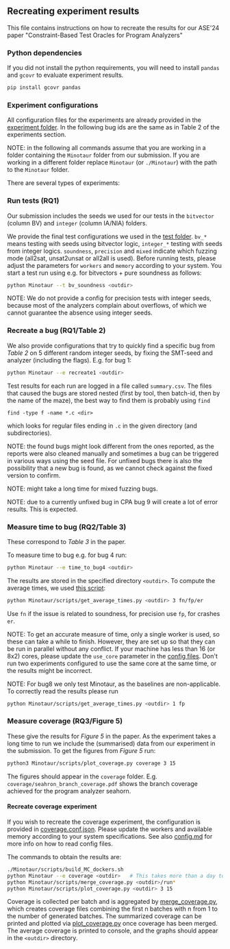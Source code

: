 ## Recreating experiment results
This file contains instructions on how to recreate the results for our ASE'24 paper "Constraint-Based Test Oracles for Program Analyzers"
### Python dependencies
If you did not install the python requirements, you will need to install `pandas` and `gcovr` to evaluate experiment results.
```bash
pip install gcovr pandas
```
### Experiment configurations
All configuration files for the experiments are already provided in the [experiment folder](experiments). 
In the following bug ids are the same as in Table 2 of the experiments section.

NOTE: in the following all commands assume that you are working in a folder containing the `Minotaur` folder from our submission. If you are working in a different folder replace `Minotaur` (or `./Minotaur`) with the path to the `Minotaur` folder.

There are several types of experiments:
### Run tests (RQ1)
Our submission includes the seeds we used for our tests in the `bitvector` (column BV) and `integer` (column IA/NIA) folders.

We provide the final test configurations we used in the [test folder](test).
`bv_*` means testing with seeds using bitvector logic, `integer_*` testing with seeds from integer logics.
`soundness`, `precision` and `mixed` indicate which fuzzing mode (all2sat, unsat2unsat or all2all is used). 
Before running tests, please adjust the parameters for `workers` and `memory` according to your system.
You start a test run using e.g. for bitvectors + pure soundness as follows:
```bash
python Minotaur --t bv_soundness <outdir>
```
NOTE: We do not provide a config for precision tests with integer seeds, because most of the analyzers
complain about overflows, of which we cannot guarantee the absence using integer seeds.

### Recreate a bug (RQ1/Table 2)
We also provide configurations that try to quickly find a specific bug from *Table 2* on 5 different random integer seeds, by fixing the SMT-seed and analyzer (including the flags). E.g. for bug 1:
```bash
python Minotaur --e recreate1 <outdir>
```
Test results for each run are logged in a file called `summary.csv`. The files that caused the bugs are stored nested (first by tool, then batch-id, then by the name of the maze), the best way to find them is probably using `find`

```
find -type f -name *.c <dir> 
```
which looks for regular files ending in `.c` in the given directory (and subdirectories). 

NOTE: the found bugs might look different from the ones reported, as the reports were also cleaned manually and sometimes a bug can be triggered in various ways using the seed file. For unfixed bugs there is also the possibility that a new bug is found, as we cannot check against the fixed version to confirm.

NOTE: might take a long time for mixed fuzzing bugs.

NOTE: due to a currently unfixed bug in CPA bug 9 will create a lot of error results. This is expected.

### Measure time to bug (RQ2/Table 3)
These correspond to *Table 3* in the paper. 

To measure time to bug e.g. for bug 4 run:
```bash
python Minotaur --e time_to_bug4 <outdir>
```
The results are stored in the specified directory `<outdir>`. To compute the average times, we used [this script](scripts/get_average_times.py):
```bash
python Minotaur/scripts/get_average_times.py <outdir> 3 fn/fp/er
```
Use `fn` if the issue is related to soundness, for precision use `fp`, for crashes `er`.

NOTE: To get an accurate measure of time, only a single worker is used, so these can take a while to finish. However, they are set up so that they can be run in parallel without any conflict. If your machine has less than 16 (or 8x2) cores, please update the `use_core` parameter in the [config files](experiments). Don't run two experiments configured to use the same core at the same time, or the results might be incorrect. 

NOTE: For bug8 we only test Minotaur, as the baselines are non-applicable. To correctly read the results please run
```bash
python Minotaur/scripts/get_average_times.py <outdir> 1 fp
```

### Measure coverage (RQ3/Figure 5)
These give the results for *Figure 5* in the paper.
As the experiment takes a long time to run we include the (summarised) data from our experiment in the submission.
To get the figures from *Figure 5* run:
```bash
python3 Minotaur/scripts/plot_coverage.py coverage 3 15
```
The figures should appear in the `coverage` folder. E.g. `coverage/seahron_branch_coverage.pdf` shows the branch coverage achieved for the program analyzer seahorn.

#### Recreate coverage experiment
If you wish to recreate the coverage experiment, the configuration is provided in [coverage.conf.json](experiments/coverage.conf.json). Please update the workers and available memory according to your system specifications. See also [config.md](config.md) for more info on how to read config files.

The commands to obtain the results are: 
```bash
./Minotaur/scripts/build_MC_dockers.sh
python Minotaur --e coverage <outdir>   # This takes more than a day to run on a server 
python Minotaur/scripts/merge_coverage.py <outdir>/run*
python Minotaur/scripts/plot_coverage.py <outdir> 3 15
```
Coverage is collected per batch and is aggregated by [merge_coverage.py](scripts/merge_coverage.py), which creates coverage files combining the first n batches with n from 1 to the number of generated batches. The summarized coverage can be printed and plotted via [plot_coverage.py](script/plot_coverage.py) once coverage has been merged.
The average coverage is printed to console, and the graphs should appear in the `<outdir>` directory.